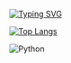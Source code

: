 [![Typing SVG](https://readme-typing-svg.herokuapp.com?color=%2336BCF7&lines=Computer+science+student)](https://git.io/typing-svg)

[![Top Langs](https://github-readme-stats.vercel.app/api/top-langs/?username=anuraghazra)](https://github.com/anuraghazra/github-readme-stats)

![Python](https://img.shields.io/badge/python-3670A0?style=for-the-badge&logo=python&logoColor=ffdd54)

<!---
afseph/afseph is a ✨ special ✨ repository because its `README.md` (this file) appears on your GitHub profile.
You can click the Preview link to take a look at your changes.
--->
